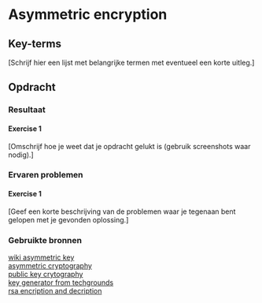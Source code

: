 # Asymmetric encryption


## Key-terms
[Schrijf hier een lijst met belangrijke termen met eventueel een korte uitleg.]

## Opdracht
### Resultaat
#### Exercise 1
[Omschrijf hoe je weet dat je opdracht gelukt is (gebruik screenshots waar nodig).]

### Ervaren problemen
#### Exercise 1
[Geef een korte beschrijving van de problemen waar je tegenaan bent gelopen met je gevonden oplossing.]

### Gebruikte bronnen
[wiki asymmetric key](https://en.wikipedia.org/wiki/Public-key_cryptography)  
[asymmetric cryptography](https://www.youtube.com/watch?v=AQDCe585Lnc)  
[public key crytography](https://www.youtube.com/watch?v=GSIDS_lvRv4)  
[key generator from techgrounds](https://travistidwell.com/jsencrypt/demo/)  
[rsa encription and decription](https://www.devglan.com/online-tools/rsa-encryption-decryption)